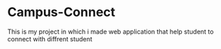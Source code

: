 # Campus-Connect
This is my project in which i made web application that help student to connect with diffrent student
